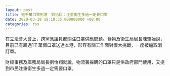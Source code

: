 ```yaml
---
layout: post
title: 逾千萬口罩到港　劉怡翔：注重衞生多過一定要口罩
date: 2020-03-18 18:18:35.000000000 +08:00
categories: rss
---
```


在立法會大會上，跨黨派議員都關注口罩供應問題。食物及衞生局局長陳肇始說，目前已有超過1千萬個口罩送達本港，形容有關工作面對很大挑戰，一度被逼取消訂單。

財經事務及庫務局局長劉怡翔就說，物流署採購的口罩只是供政府部門使用，又提到市民注重衞生多過一定需要口罩。
